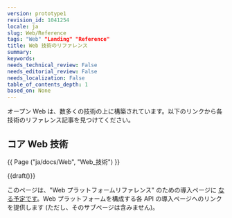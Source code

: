 ```yaml
---
version: prototype1
revision_id: 1041254
locale: ja
slug: Web/Reference
tags: "Web" "Landing" "Reference"
title: Web 技術のリファレンス
summary: 
keywords: 
needs_technical_review: False
needs_editorial_review: False
needs_localization: False
table_of_contents_depth: 1
based_on: None
---
```

<p>オープン Web は、数多くの技術の上に構築されています。以下のリンクから各技術のリファレンス記事を見つけてください。</p>

<div class="row topicpage-table">
<div class="section">
<h2 class="Documentation" id="コア_Web_技術">コア Web 技術</h2>

<p>{{ Page ("ja/docs/Web", "Web_技術") }}</p>
</div>

<div class="section">
<p>{{draft()}}</p>

<p>このページは、"Web プラットフォームリファレンス" のための導入ページに <a href="/docs/Project:MDN/Plans_and_status/Web_platform">なる予定です</a>。Web プラットフォームを構成する各 API の導入ページへのリンクを提供します (ただし、そのサブページは含みません)。</p>
</div>
</div>

